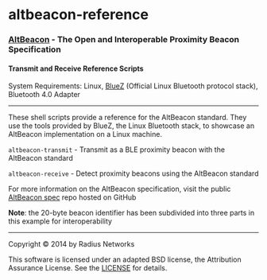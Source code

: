 altbeacon-reference
===================

### [AltBeacon](http://altbeacon.org/) - The Open and Interoperable Proximity Beacon Specification


#### Transmit and Receive Reference Scripts

System Requirements: Linux, [BlueZ](http://www.bluez.org/) (Official Linux Bluetooth protocol stack), Bluetooth 4.0 Adapter

***

These shell scripts provide a reference for the AltBeacon standard.  They use the tools provided by BlueZ, the Linux Bluetooth stack, to showcase an AltBeacon implementation on a Linux machine.

`altbeacon-transmit` - Transmit as a BLE proximity beacon with the AltBeacon standard

`altbeacon-receive`  - Detect proximity beacons using the AltBeacon standard

For more information on the AltBeacon specification, visit the public [AltBeacon spec](https://github.com/AltBeacon/spec) repo hosted on GitHub

**Note**: the 20-byte beacon identifier has been subdivided into three parts in this example for interoperability

***

Copyright &copy; 2014 by Radius Networks

This software is licensed under an adapted BSD license, the Attribution Assurance License.  See the [LICENSE](LICENSE) for details.



